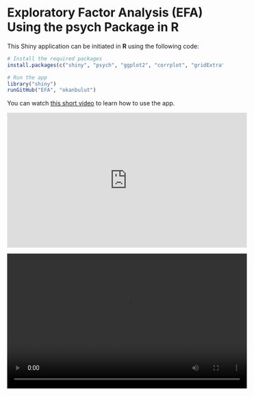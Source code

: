 # Exploratory Factor Analysis (EFA) Using the psych Package in R

This Shiny application can be initiated in **R** using the following code:

```r
# Install the required packages
install.packages(c("shiny", "psych", "ggplot2", "corrplot", "gridExtra"))

# Run the app
library("shiny")
runGitHub("EFA", "okanbulut")
```

You can watch [this short video](https://capture.dropbox.com/UooFfdoTHCV7a7m4) to learn how to use the app. 

<iframe src="https://capture.dropbox.com/embed/UooFfdoTHCV7a7m4?source=copy-embed" width="560" height="315" frameborder="0" allow="accelerometer; autoplay; clipboard-write; encrypted-media; gyroscope; picture-in-picture" allowfullscreen></iframe>

<video src="https://capture.dropbox.com/embed/UooFfdoTHCV7a7m4?source=copy-embed" width="560" height="315" controls></video>
